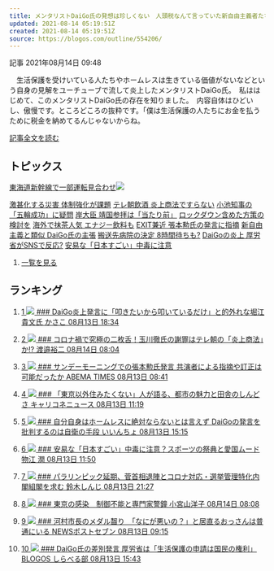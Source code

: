 ```yaml
---
title: メンタリストDaiGo氏の発想は珍しくない　人頭税なんて言っていた新自由主義者たちと同じ発想
updated: 2021-08-14 05:19:51Z
created: 2021-08-14 05:19:51Z
source: https://blogos.com/outline/554206/
---
```


 記事
2021年08月14日 09:48

　生活保護を受けいている人たちやホームレスは生きている価値がないなどという自身の見解をユーチューブで流して炎上したメンタリストDaiGo氏。　私ははじめて、このメンタリストDaiGo氏の存在を知りました。　内容自体はひどいし、傲慢です。ところどころの抜粋です。「僕は生活保護の人たちにお金を払うために税金を納めてるんじゃないからね。

[記事全文を読む](https://blogos.com/article/554206/)

## トピックス

[東海道新幹線で一部運転見合わせ](https://blogos.com/outline/554245/)![](https://static.blogos.com/pc/image/refine/new.png)

[激甚化する災害 体制強化が課題](https://blogos.com/outline/554235/)
[テレ朝飲酒 炎上商法ですらない](https://blogos.com/outline/554145/)
[小池知事の「五輪成功」に疑問](https://blogos.com/outline/554174/)
[岸大臣 靖国参拝は「当たり前」](https://blogos.com/outline/554219/)
[ロックダウン含めた方策の検討を](https://blogos.com/outline/554178/)
[海外で抹茶人気 エナジー飲料も](https://blogos.com/outline/554196/)
[EXIT兼近 張本勲氏の発言に指摘](https://blogos.com/outline/554013/)
[新自由主義と類似 DaiGo氏の主張](https://blogos.com/outline/554206/)
[搬送先病院の決定 8時間待ちも?](https://blogos.com/outline/554192/)
[DaiGoの炎上 厚労省がSNSで反応?](https://blogos.com/outline/554096/)
[安易な「日本すごい」中毒に注意](https://blogos.com/outline/554058/)
1.   [一覧を見る](https://blogos.com/article/pickup_archive/0/)

## ランキング

1.   [   1  ![](https://static.blogos.com/media/member/21795/icon.png?1628917206)    ### DaiGo炎上発言に「叩きたいから叩いているだけ」と的外れな堀江貴文氏       かさこ    08月13日 18:34](https://blogos.com/article/554138/)

2.   [   2  ![](https://static.blogos.com/media/member/135787/icon.png?1628917206)    ### コロナ禍で究極の二枚舌！玉川徹氏の謝罪はテレ朝の「炎上商法」か!?        渡邉裕二    08月14日 08:04](https://blogos.com/article/554145/)

3.   [   3  ![](https://static.blogos.com/media/member/144960/icon.png?1628917206)    ### サンデーモーニングでの張本勲氏発言 共演者による指摘や訂正は可能だったか       ABEMA TIMES    08月13日 08:41](https://blogos.com/article/554013/)

4.   [   4  ![](https://static.blogos.com/media/member/60196/icon.png?1628917206)    ### 「東京以外住みたくない」人が語る、都市の魅力と田舎のしんどさ       キャリコネニュース    08月13日 11:19](https://blogos.com/article/553757/)

5.   [   5  ![](https://static.blogos.com/media/member/34436/icon.png?1628917206)    ### 自分自身はホームレスに絶対ならないとは言えず DaiGoの発言を批判するのは自衛の手段       いいんちょ    08月13日 15:15](https://blogos.com/article/554086/)

6.   [   6  ![](https://static.blogos.com/media/member/182445/icon.png?1628917206)    ### 安易な「日本すごい」中毒に注意？スポーツの祭典と愛国ムード       物江 潤    08月13日 11:50](https://blogos.com/article/554058/)

7.   [   7  ![](https://static.blogos.com/media/member/136851/icon.png?1628917206)    ### パラリンピック延期、菅首相退陣とコロナ対応・選挙管理特化内閣組閣を求む       鈴木しんじ    08月13日 21:27](https://blogos.com/article/554154/)

8.   [   8  ![](https://static.blogos.com/media/member/2308/icon.png?1628917206)    ### 東京の感染　制御不能と専門家警鐘        小宮山洋子    08月14日 08:08](https://blogos.com/article/554178/)

9.   [   9  ![](https://static.blogos.com/media/member/141337/icon.png?1628917206)    ### 河村市長のメダル齧り　「なにが悪いの？」と居直るおっさんは普通にいる       NEWSポストセブン    08月13日 09:15](https://blogos.com/article/553923/)

10.   [   10  ![](https://static.blogos.com/media/member/168291/icon.png?1628917206)    ### DaiGo氏の差別発言 厚労省は「生活保護の申請は国民の権利」       BLOGOS しらべる部    08月13日 15:43](https://blogos.com/article/554096/)